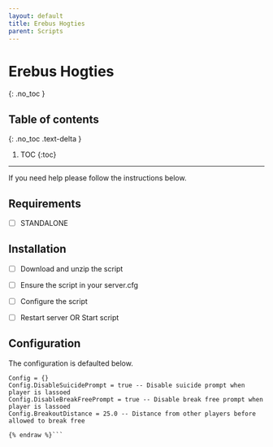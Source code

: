 ```yaml
---
layout: default
title: Erebus Hogties
parent: Scripts
---
```


# Erebus Hogties
{: .no_toc }

## Table of contents
{: .no_toc .text-delta }

1. TOC
{:toc}

---

If you need help please follow the instructions below.

## Requirements
- [ ] STANDALONE

## Installation
- [ ] Download and unzip the script
- [ ] Ensure the script in your server.cfg
- [ ] Configure the script
- [ ] Restart server OR Start script


## Configuration


The configuration is defaulted below.

```lua{% raw %}
Config = {}
Config.DisableSuicidePrompt = true -- Disable suicide prompt when player is lassoed
Config.DisableBreakFreePrompt = true -- Disable break free prompt when player is lassoed 
Config.BreakoutDistance = 25.0 -- Distance from other players before allowed to break free

{% endraw %}```

